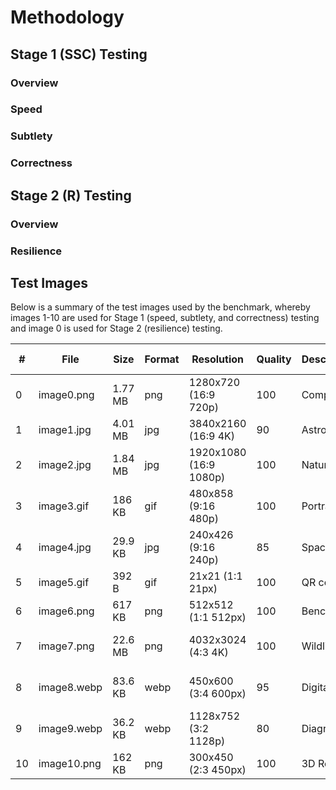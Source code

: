 # Methodology
## Stage 1 (SSC) Testing
### Overview
### Speed
### Subtlety
### Correctness

## Stage 2 (R) Testing
### Overview
### Resilience

## Test Images
Below is a summary of the test images used by the benchmark, whereby images 1-10 are used for Stage 1 (speed, subtlety, and correctness) testing and image 0 is used for Stage 2 (resilience) testing.

| #  | File        | Size      | Format | Resolution             | Quality | Description | Dominant Colors      | Source            |
|----|-------------|-----------|--------|------------------------|---------|-------------|----------------------|-------------------|
| 0  | image0.png  | 1.77 MB   | png    | 1280x720 (16:9 720p)   | 100     | Composite   | All                  | Multiple |
| 1  | image1.jpg  | 4.01 MB   | jpg    | 3840x2160 (16:9 4K)    | 90      | Astronomy   | Reds                 | [NASA](https://images.nasa.gov/details-PIA03654) |
| 2  | image2.jpg  | 1.84 MB   | jpg    | 1920x1080 (16:9 1080p) | 100     | Nature      | Greens, Blues        | [Wikimedia Commons](https://commons.wikimedia.org/wiki/File:Seljalandsfoss,_Su%C3%B0urland,_Islandia,_2014-08-16,_DD_201-203_HDR.JPG) |
| 3  | image3.gif  | 186 KB    | gif    | 480x858 (9:16 480p)    | 100     | Portrait    | Reds                 | [USAP](https://nair.me/antarctica/USAP20211217_075108.jpg) |
| 4  | image4.jpg  | 29.9 KB   | jpg    | 240x426 (9:16 240p)    | 85      | Space       | Blues, Black         | [NASA](https://images.nasa.gov/details-PIA00342) |
| 5  | image5.gif  | 392 B     | gif    | 21x21 (1:1 21px)       | 100     | QR code     | Black, White         | Programmatic |
| 6  | image6.png  | 617 KB    | png    | 512x512 (1:1 512px)    | 100     | Benchmark   | All                  | Programmatic |
| 7  | image7.png  | 22.6 MB   | png    | 4032x3024 (4:3 4K)     | 100     | Wildlife    | Greys, Blues, Browns | [USAP](https://nair.me/antarctica/USAP20211215_174435.png) |
| 8  | image8.webp | 83.6 KB   | webp   | 450x600 (3:4 600px)    | 95      | Digital Art | Greys, Reds, Greens  | [Wikimedia Commons](https://commons.wikimedia.org/wiki/File:Simply_Red,_desaturated.jpg) |
| 9  | image9.webp | 36.2 KB   | webp   | 1128x752 (3:2 1128p)   | 80      | Diagram     | Black, White         | [USPTO](https://nair.me/US63266610.pdf#page=54) |
| 10 | image10.png | 162 KB    | png    | 300x450 (2:3 450px)    | 100     | 3D Render   | Greys                | [Wikimedia Commons](https://commons.wikimedia.org/wiki/File:Bearing_render.png) |
